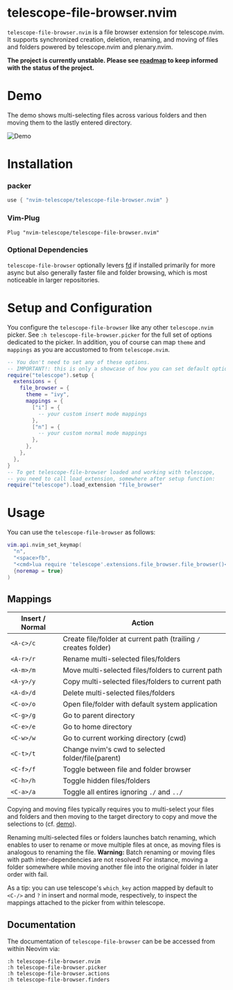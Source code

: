 # telescope-file-browser.nvim

`telescope-file-browser.nvim` is a file browser extension for telescope.nvim. It supports synchronized creation, deletion, renaming, and moving of files and folders powered by telescope.nvim and plenary.nvim.

**The project is currently unstable. Please see [roadmap](https://github.com/nvim-telescope/telescope-file-browser.nvim/issues/3) to keep informed with the status of the project.**

# Demo

The demo shows multi-selecting files across various folders and then moving them to the lastly entered directory.

![Demo](./media/fb-demo.gif)

# Installation

### packer 

```lua
use { "nvim-telescope/telescope-file-browser.nvim" }
```

### Vim-Plug 

```viml
Plug "nvim-telescope/telescope-file-browser.nvim"
```

### Optional Dependencies

`telescope-file-browser` optionally levers [fd](https://github.com/sharkdp/fd) if installed primarily for more async but also generally faster file and folder browsing, which is most noticeable in larger repositories.

# Setup and Configuration

You configure the `telescope-file-browser` like any other `telescope.nvim` picker. See `:h telescope-file-browser.picker` for the full set of options dedicated to the picker. In addition, you of course can map `theme` and `mappings` as you are accustomed to from `telescope.nvim`.

```lua
-- You don't need to set any of these options.
-- IMPORTANT!: this is only a showcase of how you can set default options!
require("telescope").setup {
  extensions = {
    file_browser = {
      theme = "ivy",
      mappings = {
        ["i"] = {
          -- your custom insert mode mappings
        },
        ["n"] = {
          -- your custom normal mode mappings
        },
      },
    },
  },
}
-- To get telescope-file-browser loaded and working with telescope,
-- you need to call load_extension, somewhere after setup function:
require("telescope").load_extension "file_browser"
```

# Usage

You can use the `telescope-file-browser` as follows:

```lua
vim.api.nvim_set_keymap(
  "n",
  "<space>fb",
  "<cmd>lua require 'telescope'.extensions.file_browser.file_browser()<CR>",
  {noremap = true}
)
```

## Mappings

| Insert / Normal | Action                                                           |
|-----------------|------------------------------------------------------------------|
| `<A-c>/c`       | Create file/folder at current path (trailing `/` creates folder) |
| `<A-r>/r`       | Rename multi-selected files/folders                              |
| `<A-m>/m`       | Move multi-selected files/folders to current path                |
| `<A-y>/y`       | Copy multi-selected files/folders to current path                |
| `<A-d>/d`       | Delete multi-selected files/folders                              |
| `<C-o>/o`       | Open file/folder with default system application                 |
| `<C-g>/g`       | Go to parent directory                                           |
| `<C-e>/e`       | Go to home directory                                             |
| `<C-w>/w`       | Go to current working directory (cwd)                            |
| `<C-t>/t`       | Change nvim's cwd to selected folder/file(parent)                |
| `<C-f>/f`       | Toggle between file and folder browser                           |
| `<C-h>/h`       | Toggle hidden files/folders                                      |
| `<C-a>/a`       | Toggle all entires ignoring `./` and `../`                       |

Copying and moving files typically requires you to multi-select your files and folders and then moving to the target directory to copy and move the selections to (cf. [demo](#demo)).

Renaming multi-selected files or folders launches batch renaming, which enables to user to rename or move multiple files at once, as moving files is analogous to renaming the file. **Warning:** Batch renaming or moving files with path inter-dependencies are not resolved! For instance, moving a folder somewhere while moving another file into the original folder in later order with fail.

As a tip: you can use telescope's `which_key` action mapped by default to `<C-/>` and `?` in insert and normal mode, respectively, to inspect the mappings attached to the picker from within telescope.

## Documentation

The documentation of `telescope-file-browser` can be be accessed from within Neovim via:

`:h telescope-file-browser.nvim`\
`:h telescope-file-browser.picker`\
`:h telescope-file-browser.actions`\
`:h telescope-file-browser.finders`


<!-- # Contributing -->

<!-- Contributions are very welcome! -->

<!-- ## Submitting a new feature -->

<!-- Thanks for considering to contribute to `telescope-file-browser.nvim`! --> 
